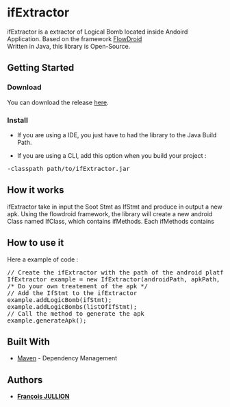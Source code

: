 # ifExtractor
ifExtractor is a extractor of Logical Bomb located inside Andoird Application. Based on the framework [FlowDroid](https://github.com/secure-software-engineering/FlowDroid)  
Written in Java, this library is Open-Source.

## Getting Started

### Download
You can download the release [here](https://google.com).

### Install
* If you are using a IDE, you just have to had the library to the Java Build Path. 

* If you are using a CLI, add this option when you build your project :
<pre>
-classpath path/to/ifExtractor.jar
</pre>

## How it works
ifExtractor take in input the Soot Stmt as IfStmt and produce in output a new apk.
Using the flowdroid framework, the library will create a new android Class named IfClass, which contains ifMethods.
Each ifMethods contains 


## How to use it
Here a example of code :  
<pre>
// Create the ifExtractor with the path of the android platforms, the path of the apk to analyse and the path of the output folder
IfExtractor example = new IfExtractor(androidPath, apkPath, outputPath);
/* Do your own treatement of the apk */
// Add the IfStmt to the ifExtractor
example.addLogicBomb(ifStmt);
example.addLogicBombs(listOfIfStmt);
// Call the method to generate the apk
example.generateApk();
</pre>

## Built With

* [Maven](https://maven.apache.org/) - Dependency Management

## Authors

* **[François JULLION](https://github.com/Franciscocoo)**
